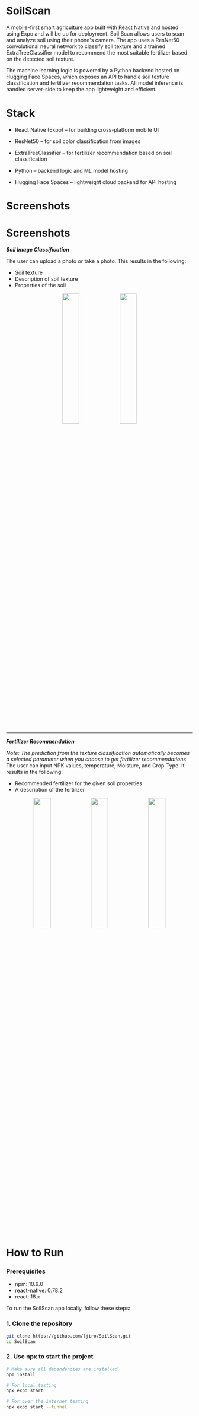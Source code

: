 
# SoilScan

A mobile-first smart agriculture app built with React Native and hosted using Expo and will be up for deployment. Soil Scan allows users to scan and analyze soil using their phone's camera. The app uses a ResNet50 convolutional neural network to classify soil texture and a trained ExtraTreeClassifier model to recommend the most suitable fertilizer based on the detected soil texture.

The machine learning logic is powered by a Python backend hosted on Hugging Face Spaces, which exposes an API to handle soil texture classification and fertilizer recommendation tasks. All model inference is handled server-side to keep the app lightweight and efficient.

# Stack


- React Native (Expo) – for building cross-platform mobile UI

- ResNet50 – for soil color classification from images

- ExtraTreeClassifier – for fertilizer recommendation based on soil classification

- Python – backend logic and ML model hosting

- Hugging Face Spaces – lightweight cloud backend for API hosting

# Screenshots


# Screenshots

**_Soil Image Classification_**

The user can upload a photo or take a photo. This results in the following:
- Soil texture
- Description of soil texture
- Properties of the soil
<p align="center">
  <img src="https://github.com/user-attachments/assets/157204d5-6463-4590-804a-7e5e185a38ba" width="30%"/>
  <img src="https://github.com/user-attachments/assets/61b70fa4-83d5-4f03-9629-7e928477dec7" width="30%"/>
</p>

---

**_Fertilizer Recommendation_**

*_Note: The prediction from the texture classification automatically becomes a selected parameter when you choose to get fertilizer recommendations_*
The user can input NPK values, temperature, Moisture, and Crop-Type. It results in the following:
- Recommended fertilizer for the given soil properties
- A description of the fertilizer

<p align="center">
  <img src="https://github.com/user-attachments/assets/3d1acd8f-0389-43b0-b60a-4ff661fae864" width="30%"/>
  <img src="https://github.com/user-attachments/assets/e9d2c5ff-e96d-4e9e-be27-0c9e3be80b05" width="30%"/>
  <img src="https://github.com/user-attachments/assets/198a2c5a-3f70-48ef-9999-02a9c3f775ff" width="30%"/>
</p>

# How to Run


### Prerequisites
- npm: 10.9.0
- react-native: 0.78.2
- react: 18.x
  
To run the SoilScan app locally, follow these steps:

### 1. Clone the repository

```bash
git clone https://github.com/ljiro/SoilScan.git
cd SoilScan
```
### 2. Use npx to start the project

```bash
# Make sure all dependencies are installed
npm install

# For local testing
npx expo start

# For over the internet testing
npx expo start --tunnel
```







